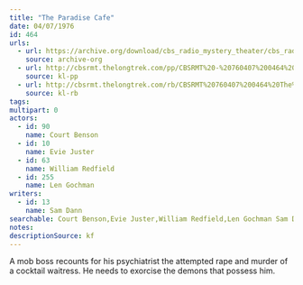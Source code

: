 ```yaml
---
title: "The Paradise Cafe"
date: 04/07/1976
id: 464
urls: 
  - url: https://archive.org/download/cbs_radio_mystery_theater/cbs_radio_mystery_theater-0451-0500.zip/cbs_radio_mystery_theater-0451-0500%2Fcbsrmt_0464_the_paradise_cafe.mp3
    source: archive-org
  - url: http://cbsrmt.thelongtrek.com/pp/CBSRMT%20-%20760407%200464%20The%20Paradise%20Cafe_pp.mp3
    source: kl-pp
  - url: http://cbsrmt.thelongtrek.com/rb/CBSRMT%20760407%200464%20The%20Paradise%20Cafe_wbbm%20intro%20missing.mp3
    source: kl-rb
tags: 
multipart: 0
actors:  
  - id: 90
    name: Court Benson  
  - id: 10
    name: Evie Juster  
  - id: 63
    name: William Redfield  
  - id: 255
    name: Len Gochman
writers:  
  - id: 13
    name: Sam Dann
searchable: Court Benson,Evie Juster,William Redfield,Len Gochman Sam Dann
notes: 
descriptionSource: kf
---
```

A mob boss recounts for his psychiatrist the attempted rape and murder of a cocktail waitress. He needs to exorcise the demons that possess him.